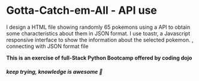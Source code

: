 # Gotta-Catch-em-All - API use

I design a HTML file showing randomly 65 pokemons using a API to obtain some characteristics about them in JSON format.
I use toastr, a Javascript responsive interface to show the information about the selected pokemon.
, connecting with JSON format file  

**This is an exercise of full-Stack Python Bootcamp offered by coding dojo**
##### *keep trying, knowledge is awesome*  :facepunch:
